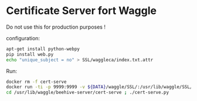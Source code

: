 
# Certificate Server fort Waggle
 
Do not use this for production purposes ! 


configuration:
```bash
apt-get install python-webpy
pip install web.py
echo "unique_subject = no" > SSL/waggleca/index.txt.attr
```

Run:
```bash
docker rm -f cert-serve
docker run -ti -p 9999:9999 -v ${DATA}/waggle/SSL/:/usr/lib/waggle/SSL/ --name cert-serve waggle/beehive-server /bin/bash
cd /usr/lib/waggle/beehive-server/cert-serve ; ./cert-serve.py
```
